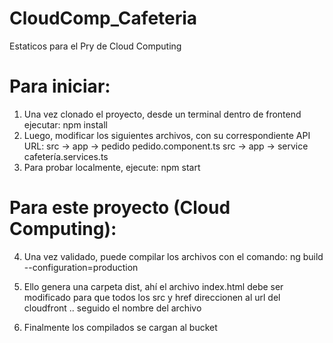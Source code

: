 # CloudComp_Cafeteria
Estaticos para el Pry de Cloud Computing

# Para iniciar:
1. Una vez clonado el proyecto, desde un terminal dentro de frontend ejecutar:
    npm install
2. Luego, modificar los siguientes archivos, con su correspondiente API URL:
  	src -> app -> pedido
  	   pedido.component.ts
  	src -> app -> service
  	   cafetería.services.ts
3. Para probar localmente, ejecute:
	  npm start

# Para este proyecto (Cloud Computing):
4. Una vez validado, puede compilar los archivos con el comando:
	  ng build --configuration=production

5. Ello genera una carpeta dist, ahí el archivo index.html debe ser modificado para que todos los src y href direccionen al url del cloudfront .. seguido el nombre del archivo
6. Finalmente los compilados se cargan al bucket
